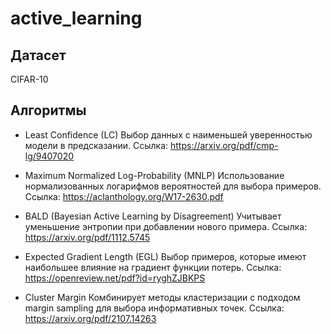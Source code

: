 # active_learning

## Датасет

CIFAR-10

## Алгоритмы

- Least Confidence (LC)
    Выбор данных с наименьшей уверенностью модели в предсказании.
    Ссылка: https://arxiv.org/pdf/cmp-lg/9407020

 - Maximum Normalized Log-Probability (MNLP)
    Использование нормализованных логарифмов вероятностей для выбора примеров.
    Ссылка: https://aclanthology.org/W17-2630.pdf

 - BALD (Bayesian Active Learning by Disagreement)
    Учитывает уменьшение энтропии при добавлении нового примера.
    Ссылка: https://arxiv.org/pdf/1112.5745

 - Expected Gradient Length (EGL)
    Выбор примеров, которые имеют наибольшее влияние на градиент функции потерь.
    Ссылка: https://openreview.net/pdf?id=ryghZJBKPS

 - Cluster Margin
    Комбинирует методы кластеризации с подходом margin sampling для выбора информативных точек.
    Ссылка: https://arxiv.org/pdf/2107.14263
